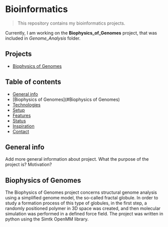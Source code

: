 # Bioinformatics

> This repository contains my bioinformatics projects.


Currently, I am working on the **Biophysics_of_Genomes** project, that was included in _Genome_Analysis_ folder.


## Projects
* [Biophysics of Genomes](#Biophysics-of-Genomes)

## Table of contents
* [General info](#general-info)
* [Biophysics of Genomes](#Biophysics of Genomes)
* [Technologies](#technologies)
* [Setup](#setup)
* [Features](#features)
* [Status](#status)
* [Inspiration](#inspiration)
* [Contact](#contact)

## General info
Add more general information about project. What the purpose of the project is? Motivation?


## Biophysics of Genomes

The Biophysics of Genomes project concerns structural genome analysis using a simplified genome model, the so-called fractal globule. In order to study a formation process of this type of globules, in the first step, a randomly positioned polymer in 3D space was created, and then molecular simulation was performed in a defined force field.
The project was written in python using the Simtk OpenMM library.
